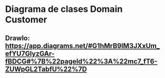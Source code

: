 #  Diagrama de clases Domain Customer


## DrawIo: https://app.diagrams.net/#G1hMrB9lM3JXxUm_efYU7GlyzGAr-fBDCG#%7B%22pageId%22%3A%22mc7_fT6-ZUWpGL2TabfU%22%7D

